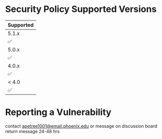# Security Policy Supported Versions

| Supported          
| -----
|5.1.x   
| :white_check_mark: 
| 5.0.x   
| :white_check_mark:               
| 4.0.x   
| :white_check_mark:
| < 4.0   
| :white_check_mark:                

# Reporting a Vulnerability
contact <apetree1001@email.phoenix.edu>
or message on discussion board
return message 24-48 hrs 
